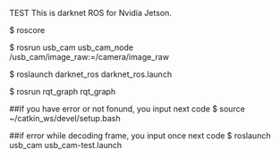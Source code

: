 TEST
This is darknet ROS for Nvidia Jetson.

$ roscore

$ rosrun usb_cam usb_cam_node /usb_cam/image_raw:=/camera/image_raw

$ roslaunch darknet_ros darknet_ros.launch

$ rosrun rqt_graph rqt_graph

##If you have error or not fonund, you input next code
$ source ~/catkin_ws/devel/setup.bash

##if error while decoding frame, you input once next code
$ roslaunch usb_cam usb_cam-test.launch
